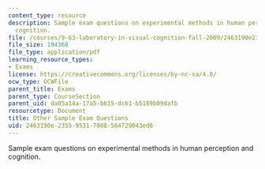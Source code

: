 ```yaml
---
content_type: resource
description: Sample exam questions on experimental methods in human perception and
  cognition.
file: /courses/9-63-laboratory-in-visual-cognition-fall-2009/2463190e235595317008584729043ed6_MIT9_63F09_exam02.pdf
file_size: 194368
file_type: application/pdf
learning_resource_types:
- Exams
license: https://creativecommons.org/licenses/by-nc-sa/4.0/
ocw_type: OCWFile
parent_title: Exams
parent_type: CourseSection
parent_uid: da05a14a-17a5-b615-dc61-b5189b09dafb
resourcetype: Document
title: Other Sample Exam Questions
uid: 2463190e-2355-9531-7008-584729043ed6
---
```

Sample exam questions on experimental methods in human perception and cognition.